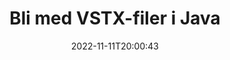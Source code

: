 ---
############################# Static ############################
layout: "auto-gen-merger"
date: 2022-11-11T20:00:43
draft: false
otherformats: html mht mhtml odp ods odt one otp ott pdf pps ppsx ppt pptx rtf tex

############################# Head ############################
head_title: "Bli med i VSTX filer via Java & J2SE Documents Merger API"
head_description: "Slå sammen flere VSTX-filer i Java ved å bruke Documents Merger API med all data, stil og formatering som kildedokumenter."

############################# Header ############################
title: "Bli med VSTX-filer i Java"
description: "Bli med VSTX med noen få linjer med Java-kode."
bg_image: "https://cms.admin.containerize.com/templates/aspose/App_Themes/V3/images/bg/header1.png"
bg_overlay: false
button:
    enable: true
    icon: "fas fa-arrow-down"
    label: "Last ned gratis prøveversjon"
    link: "https://downloads.groupdocs.com/merger/java"

############################# SubMenu ############################
submenu:
    enable: true

    left:
        img_alt: "GroupDocs.Merger for Java"
        image: "https://cms.admin.containerize.com/templates/groupdocs/images/product-logos/90x90-noborder/groupdocs-merger-java.png"
        product: "GroupDocs.Merger"
        platform: "Java"

    middle:
        button:

            # button loop
            - link: "https://apireference.groupdocs.com/merger/java"
              text: "API-referanse"

            # button loop
            - link: "https://github.com/groupdocs-merger"
              text: "Kodeeksempler"

            # button loop
            - link: "https://products.groupdocs.app/merger/family"
              text: "Live-demoer"

            # button loop
            - link: "https://purchase.groupdocs.com/pricing/merger/java"
              text: "Prissetting"

    right:
        link_download: "https://downloads.groupdocs.com/merger"
        link_learn: "https://docs.groupdocs.com/merger/java"
        link_buy: "https://purchase.groupdocs.com"

############################# About ############################
about:
    enable: true
    title: "Om GroupDocs.Merger for Java API"
    content: |
        [GroupDocs.Merger for Java](/no/merger/java/) gir en praktisk løsning for å slå sammen flere PDF-filer, Microsoft Office (Word, Excel, PowerPoint, OneNote), OpenDocument, HTML, bilder og mange andre dokumenter i én enkelt fil i Java-applikasjoner. GroupDocs.Merger vil spare deg for mye krefter, siden du har lov til å bli med i VSTX-dokumenter - det er ikke nødvendig å installere tredjepartsprogramvare, skrivebordsapplikasjoner eller plugins. Nå er det unødvendig å kaste bort tiden din og koble til filer manuelt! GroupDocs oppgave er å gi den beste kvaliteten og forenkle dokumentbehandlingsarbeidsflyten.
        
        GroupDocs.Merger API er et riktig valg for bedriftsløsninger som trenger filsammenføyningsfunksjoner. Disse APIene støttes godt på alle større operativsystemer og plattformer, inkludert J2SE 7.0 (1.7), J2SE 8.0 (1.8), Java 10.

############################# Steps ############################
steps:
    enable: true
    title_left: "Slå sammen flere VSTX-filer i Java"
    content_left: |
        [GroupDocs.Merger for Java](/no/merger/java/) gjør det enkelt for Java-utviklere å slå sammen flere VSTX-filer ved å implementere noen få enkle trinn.
        
        * Opprett en forekomst av **Merger** og pass kildedokumentstien som en konstruktørparameter.
        * Ring **Join** i klassen **Merger** og bestå den andre kildedokumentstien.
        * Ring **Save** av **Merger**-klassen for å lagre det sammenslåtte dokumentet.

    title_right: "Systemkrav"
    content_right: |
        GroupDocs.Merger for Java APIer støttes på alle større plattformer og operativsystemer. Før du utfører koden nedenfor, sørg for at du har følgende forutsetninger installert på systemet ditt.

        * Operativsystemer: Microsoft Windows, Linux, MacOS
        * Utviklingsmiljøer: NetBeans, IntelliJ IDEA, Eclipse
        * Rammer: J2SE 7.0 (1.7), J2SE 8.0 (1.8), Java 10
        * Last ned den nyeste versjonen av GroupDocs.Merger for Java fra [Maven](https://repository.groupdocs.com/webapp/#/artifacts/browse/tree/General/repo/com/groupdocs/groupdocs-merger)
         
    code: |
     {{% merger/additional-styles %}}
     {{< merger/code-merger title="Hvordan koble til VSTX-filer ved å bruke Java-eksempelkoden">}}

        ```java    
        // Bli med VSTX-filer ved hjelp av GroupDocs.Merger for Java API
        // Instantier sammenslåing med inndatadokumentet VSTX
        Merger merger = new Merger("input_1.vstx");

        // Anrop join-metoden for Merger-klasseforekomsten og pass den andre kildedokumentstien
        merger.join("input_2.vstx");
    
        // Anrop lagringsmetoden for Merger-klasseforekomsten for å lagre sammenslått dokument
        merger.save("merged-file.vstx"); 
        ```
     {{< /merger/code-merger >}}

############################# Demos ############################
demos:
    enable: true
    title: "Live Demoer - Online app for å bli med i dokumenter"
    content: |
       Bli med mer enn én VSTX-fil akkurat nå ved å gå til nettstedet [GroupDocs.Merger Live Demos](https://products.groupdocs.app/merger/vstx).
       Live-demoen har følgende fordeler.
        
############################# About Formats ############################
about_formats:
    enable: true

############################# More Formats ############################
more_formats:
    enable: true
    title: "Slå sammen andre dokumentformater"
    content: |
        Java dokumenterer fusjons-API for filformater og bilder. Slå sammen noen av de populære dokumentformatene som angitt nedenfor.

############################# Back to top ###############################
back_to_top:
    enable: true
---